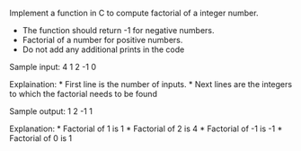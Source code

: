Implement a function in C to compute factorial of a integer number.
* The function should return -1 for negative numbers.
* Factorial of a number for positive numbers.
* Do not add any additional prints in the code

Sample input:
4
1
2
-1
0

Explaination:
    * First line is the number of inputs.
    * Next lines are the integers to which the factorial needs to be found
    
Sample output:
1
2
-1
1



Explanation:
    * Factorial of 1 is 1
    * Factorial of 2 is 4
    * Factorial of -1 is -1
    * Factorial of 0 is 1

